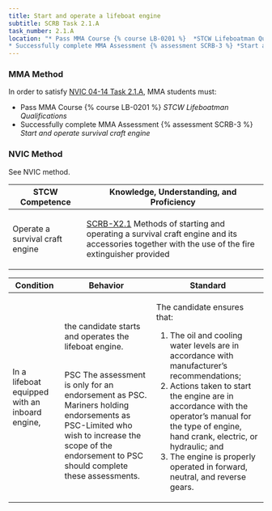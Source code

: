 ```yaml
---
title: Start and operate a lifeboat engine
subtitle: SCRB Task 2.1.A 
task_number: 2.1.A
location: "* Pass MMA Course {% course LB-0201 %}  *STCW Lifeboatman Qualifications*
* Successfully complete MMA Assessment {% assessment SCRB-3 %} *Start and operate survival craft engine*" 
---
```



### MMA Method

In order to satisfy  [NVIC 04-14  Task  2.1.A]({{site.baseurl}}/assets/images/nvic-04-14.pdf), MMA students must:

* Pass MMA Course {% course LB-0201 %}  *STCW Lifeboatman Qualifications*
* Successfully complete MMA Assessment {% assessment SCRB-3 %} *Start and operate survival craft engine*


### NVIC Method

<a onclick="togglevisibility('nvic_methods')" >See NVIC method.</a>

<div id='nvic_methods' class='hide'>

<table>
<thead>
<tr>
<th class='forty'> STCW Competence </th>
<th class='sixty'> Knowledge, Understanding, and Proficiency </th>
</tr>
</thead>




<tbody>
<tr><td markdown='1'>

Operate a survival craft engine

</td><td markdown='1'>

[SCRB-X2.1](../../tables/621.html#SCRB-X2.1) Methods of starting and operating a survival craft engine and its accessories together with the use of the fire extinguisher provided

</td></tr>


</tbody>
</table>


<table>
<thead>
<tr><th class='twenty'>  Condition </th><th class='twenty'> Behavior </th><th  class='sixty'>Standard </th></tr>
</thead>
<tbody >



<tr><td markdown='1'>

In a lifeboat equipped with an inboard engine,

</td><td markdown='1'>

the candidate starts and operates the lifeboat engine.

<br>

<div class="tooltip">PSC
<span class="tooltiptext">
The assessment is only for an endorsement as PSC. Mariners holding endorsements as PSC-Limited who wish to increase the scope of the endorsement to PSC should complete these assessments.
</span>
</div>


</td><td markdown='1'>

The candidate ensures that:

1. The oil and cooling water levels are in accordance with manufacturer’s recommendations;
2. Actions taken to start the engine are in accordance with the operator’s manual for the type of engine, hand crank, electric, or hydraulic; and 
3. The engine is properly operated in forward, neutral, and reverse gears. 

</td></tr>
</tbody>
</table>
</div>
